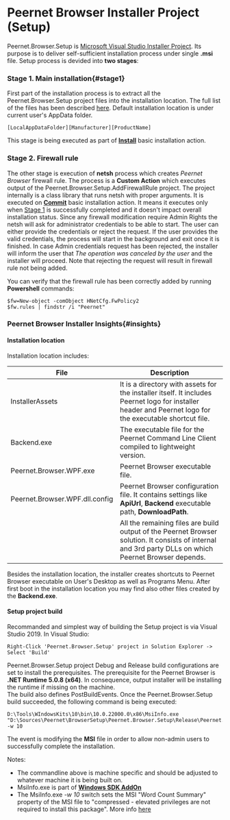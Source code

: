 # Peernet Browser Installer Project (Setup)

Peernet.Browser.Setup is [Microsoft Visual Studio Installer Project](https://marketplace.visualstudio.com/items?itemName=VisualStudioClient.MicrosoftVisualStudio2017InstallerProjects).
Its purpose is to deliver self-sufficient installation process under single __.msi__ file.
Setup process is devided into __two stages__:
### Stage 1. Main installation{#stage1}
First part of the installation process is to extract all the Peernet.Browser.Setup project files into the installation location.
The full list of the files has been described [here](#insights).
Default installation location is under current user's AppData folder.

```
[LocalAppDataFolder][Manufacturer][ProductName]
```

This stage is being executed as part of
__[Install](https://docs.microsoft.com/en-us/dotnet/api/system.configuration.install.installer.install?redirectedfrom=MSDN&view=netframework-4.8#System_Configuration_Install_Installer_Install_System_Collections_IDictionary_)__ 
basic installation action.

### Stage 2. Firewall rule
The other stage is execution of __netsh__ process which creates _Peernet Browser_ firewall rule. 
The process is a __Custom Action__ which executes output of the Peernet.Browser.Setup.AddFirewallRule project. The project internally is a class library 
that runs netsh with proper arguments.
It is executed on __[Commit](https://docs.microsoft.com/en-us/dotnet/api/system.configuration.install.installer.commit?view=netframework-4.8)__ 
basic installation action. It means it executes only when [Stage 1](#stage1) is successfully completed and it doesn't impact overall installation status.
Since any firewall modification require Admin Rights the netsh will ask for administrator credentials to be able to start. The user can either provide 
the credentials or reject the request. If the user provides the valid credentials, the process will start in the background and exit once it is finished.
In case Admin credentials request has been rejected, the installer will inform the user that _The operation was canceled by the user_ and the installer 
will proceed. Note that rejecting the request will result in firewall rule not being added.

You can verify that the firewall rule has been correctly added by running __Powershell__ commands:
```
$fw=New-object -comObject HNetCfg.FwPolicy2
$fw.rules | findstr /i "Peernet"
```



### Peernet Browser Installer Insights{#insights}

#### Installation location
Installation location includes:

| File                           | Description                                                                                                                                              |
|--------------------------------|----------------------------------------------------------------------------------------------------------------------------------------------------------|
| InstallerAssets                | It is a directory with assets for the installer itself. It includes Peernet logo for installer header and Peernet logo for the executable shortcut file. |
| Backend.exe                    | The executable file for the Peernet Command Line Client compiled to lightweight version.                                                                 |
| Peernet.Browser.WPF.exe        | Peernet Browser executable file.                                                                                                                         |
| Peernet.Browser.WPF.dll.config | Peernet Browser configuration file. It contains settings like __ApiUrl__, __Backend__ executable path, __DownloadPath__.                                 |
|                                | All the remaining files are build output of the Peernet Browser solution. It consists of internal and 3rd party DLLs on which Peernet Browser depends.   |

Besides the installation location, the installer creates shortcuts to Peernet Browser executable on User's Desktop as well as Programs Menu.
After first boot in the installation location you may find also other files created by the __Backend.exe__.

#### Setup project build

Recommanded and simplest way of building the Setup project is via Visual Studio 2019.
In Visual Studio:

```
Right-Click 'Peernet.Browser.Setup' project in Solution Explorer ->  Select 'Build'
```

Peernet.Browser.Setup project Debug and Release build configurations are set to install the prerequisites. 
The prerequisite for the Peernet Browser is __.NET Runtime 5.0.8 (x64)__. In consequence, output installer will be installing the 
runtime if missing on the machine.  
The build also defines PostBuildEvents. Once the Peernet.Browser.Setup build succeeded, the following command is being executed:
```
D:\Tools\WIndowsKits\10\bin\10.0.22000.0\x86\MsiInfo.exe "D:\Sources\Peernet\BrowserSetup\Peernet.Browser.Setup\Release\Peernet.Browser.Setup.msi" -w 10
```
The event is modifying the __MSI__ file in order to allow non-admin users to successfully complete the installation.

Notes:
- The commandline above is machine specific and should be adjusted to whatever machine it is being built on.
- MsiInfo.exe is part of __[Windows SDK AddOn](https://developer.microsoft.com/en-us/windows/downloads/windows-sdk/)__
- The MsiInfo.exe _-w 10_ switch sets the MSI "Word Count Summary" property of the MSI file to "compressed - elevated privileges are not required to install this package". More info [here](https://docs.microsoft.com/en-au/windows/win32/msi/word-count-summary)
